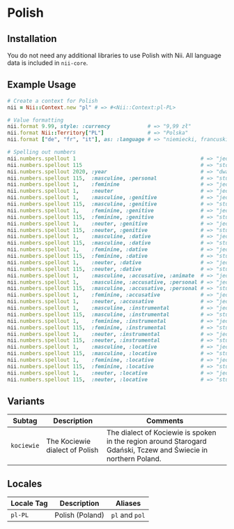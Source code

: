 <!-- This file has been generated. Source: languages/_template.md.erb -->

# Polish

## Installation

You do not need any additional libraries to use Polish with Nii.
All language data is included in `nii-core`.

## Example Usage

``` ruby
# Create a context for Polish
nii = Nii::Context.new "pl" # => #<Nii::Context:pl-PL>

# Value formatting
nii.format 9.99, style: :currency            # => "9,99 zł"
nii.format Nii::Territory["PL"]              # => "Polska"
nii.format ["de", "fr", "it"], as: :language # => "niemiecki, francuski i włoski"

# Spelling out numbers
nii.numbers.spellout 1                                        # => "jeden"
nii.numbers.spellout 115                                      # => "sto piętnaście"
nii.numbers.spellout 2020, :year                              # => "dwa  dwadzieścia"
nii.numbers.spellout 115,  :masculine, :personal              # => "stu piętnastu"
nii.numbers.spellout 1,    :feminine                          # => "jedna"
nii.numbers.spellout 1,    :neuter                            # => "jedno"
nii.numbers.spellout 1,    :masculine, :genitive              # => "jednego"
nii.numbers.spellout 115,  :masculine, :genitive              # => "stu piętnastu"
nii.numbers.spellout 1,    :feminine, :genitive               # => "jednej"
nii.numbers.spellout 115,  :feminine, :genitive               # => "stu piętnastu"
nii.numbers.spellout 1,    :neuter, :genitive                 # => "jednego"
nii.numbers.spellout 115,  :neuter, :genitive                 # => "stu piętnastu"
nii.numbers.spellout 1,    :masculine, :dative                # => "jednemu"
nii.numbers.spellout 115,  :masculine, :dative                # => "stu piętnastu"
nii.numbers.spellout 1,    :feminine, :dative                 # => "jednej"
nii.numbers.spellout 115,  :feminine, :dative                 # => "stu piętnastu"
nii.numbers.spellout 1,    :neuter, :dative                   # => "jednemu"
nii.numbers.spellout 115,  :neuter, :dative                   # => "stu piętnastu"
nii.numbers.spellout 1,    :masculine, :accusative, :animate  # => "jednego"
nii.numbers.spellout 1,    :masculine, :accusative, :personal # => "jednego"
nii.numbers.spellout 115,  :masculine, :accusative, :personal # => "stu piętnastu"
nii.numbers.spellout 1,    :feminine, :accusative             # => "jedną"
nii.numbers.spellout 1,    :neuter, :accusative               # => "jedno"
nii.numbers.spellout 1,    :masculine, :instrumental          # => "jednym"
nii.numbers.spellout 115,  :masculine, :instrumental          # => "stu piętnastoma"
nii.numbers.spellout 1,    :feminine, :instrumental           # => "jedną"
nii.numbers.spellout 115,  :feminine, :instrumental           # => "stu piętnastoma"
nii.numbers.spellout 1,    :neuter, :instrumental             # => "jednym"
nii.numbers.spellout 115,  :neuter, :instrumental             # => "stu piętnastoma"
nii.numbers.spellout 1,    :masculine, :locative              # => "jednym"
nii.numbers.spellout 115,  :masculine, :locative              # => "stu piętnastu"
nii.numbers.spellout 1,    :feminine, :locative               # => "jednej"
nii.numbers.spellout 115,  :feminine, :locative               # => "stu piętnastu"
nii.numbers.spellout 1,    :neuter, :locative                 # => "jednym"
nii.numbers.spellout 115,  :neuter, :locative                 # => "stu piętnastu"
```

## Variants

<table>
  <thead>
    <tr>
      <th>Subtag</th>
      <th>Description</th>
      <th>Comments</th>
    </tr>
  </thead>
  <tbody>
    <tr>
      <td><code>kociewie</code></td>
      <td>The Kociewie dialect of Polish</td>
      <td>The dialect of Kociewie is spoken in the region around Starogard Gdański, Tczew and Świecie in northern Poland.</td>
    </tr>
  </tbody>
</table>

## Locales

<table>
  <thead>
    <tr>
      <th>Locale Tag</th>
      <th>Description</th>
      <th>Aliases</th>
    </tr>
  </thead>
  <tbody>
    <tr>
      <td><code>pl-PL</code></td>
      <td>Polish (Poland)</td>
      <td><code>pl</code> and <code>pol</code></td>
    </tr>
  </tbody>
</table>

